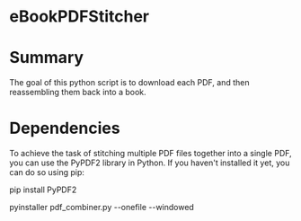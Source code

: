 # eBookPDFStitcher

# Summary
The goal of this python script is to download each PDF, and then reassembling them back into a book.

# Dependencies
To achieve the task of stitching multiple PDF files together into a single PDF, you can use the PyPDF2 library in Python. If you haven't installed it yet, you can do so using pip:

pip install PyPDF2

pyinstaller pdf_combiner.py --onefile --windowed
